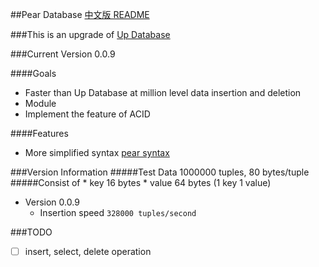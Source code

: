 ##Pear Database
[中文版 README](./README.md)

###This is an upgrade of [Up Database](http://www.github.com/UncP/Up_Database)

###Current Version 0.0.9

####Goals
- Faster than Up Database at million level data insertion and deletion
- Module
- Implement the feature of ACID

####Features
- More simplified syntax [pear syntax](./pear_syntax)


###Version Information
#####Test Data 1000000 tuples, 80 bytes/tuple
#####Consist of
	* key    16  bytes
	* value  64  bytes (1 key 1 value)

* Version 0.0.9
	- Insertion speed			``` 328000 tuples/second ```


###TODO
- [ ] insert, select, delete operation